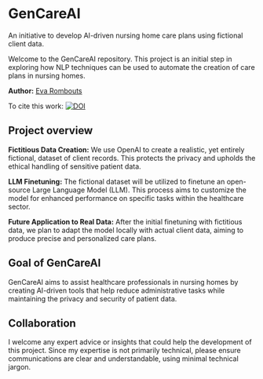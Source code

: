 # GenCareAI
An initiative to develop AI-driven nursing home care plans using fictional client data.

Welcome to the GenCareAI repository. 
This project is an initial step in exploring how NLP techniques can be used to automate the creation of care plans in nursing homes.

**Author:** [Eva Rombouts](https://www.doktereva.nl)

To cite this work: [![DOI](https://zenodo.org/badge/799451312.svg)](https://zenodo.org/doi/10.5281/zenodo.13371327)

## Project overview
**Fictitious Data Creation:** We use OpenAI to create a realistic, yet entirely fictional, dataset of client records. This protects the privacy and upholds the ethical handling of sensitive patient data.

**LLM Finetuning:** The fictional dataset will be utilized to finetune an open-source Large Language Model (LLM). This process aims to customize the model for enhanced performance on specific tasks within the healthcare sector.

**Future Application to Real Data:** After the initial finetuning with fictitious data, we plan to adapt the model locally with actual client data, aiming to produce precise and personalized care plans.

## Goal of GenCareAI
GenCareAI aims to assist healthcare professionals in nursing homes by creating AI-driven tools that help reduce administrative tasks while maintaining the privacy and security of patient data.

## Collaboration
I welcome any expert advice or insights that could help the development of this project. Since my expertise is not primarily technical, please ensure communications are clear and understandable, using minimal technical jargon.
